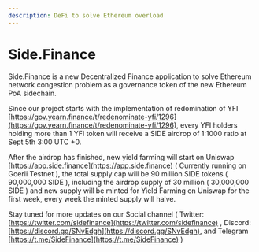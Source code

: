 ```yaml
---
description: DeFi to solve Ethereum overload
---
```


# Side.Finance

Side.Finance is a new Decentralized Finance application to solve Ethereum network congestion problem as a governance token of the new Ethereum PoA sidechain.

Since our project starts with the implementation of redomination of YFI [https://gov.yearn.finance/t/redenominate-yfi/1296](https://gov.yearn.finance/t/redenominate-yfi/1296), every YFI holders holding more than 1 YFI token will receive a SIDE airdrop of 1:1000 ratio at Sept 5th 3:00 UTC +0.

After the airdrop has finished, new yield farming will start on Uniswap [https://app.side.finance](https://app.side.finance) \( Currently running on Goerli Testnet \), the total supply cap will be 90 million SIDE tokens \( 90,000,000 SIDE \), including the airdrop supply of 30 million \( 30,000,000 SIDE \) and new supply will be minted for Yield Farming on Uniswap for the first week, every week the minted supply will halve.

Stay tuned for more updates on our Social channel \( Twitter: [https://twitter.com/sidefinance](https://twitter.com/sidefinance) , Discord: [https://discord.gg/SNyEdgh](https://discord.gg/SNyEdgh), and Telegram [https://t.me/SideFinance](https://t.me/SideFinance) \)


